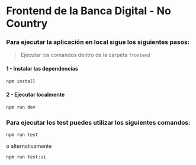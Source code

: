 # Frontend de la Banca Digital - No Country

### Para ejecutar la aplicación en local sigue los siguientes pasos:

> Ejecutar los comandos dentro de la carpeta `frontend`

#### 1 - Instalar las dependencias

```bash
npm install
```

#### 2 - Ejecutar localmente

```bash
npm run dev
```

### Para ejecutar los test puedes utilizar los siguientes comandos:

```bash
npm run test
```

o alternativamente

```bash
npm run test:ui
```
